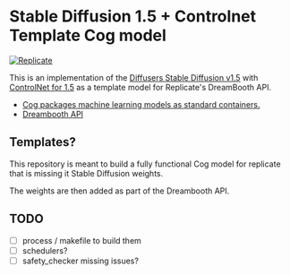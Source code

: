 # Stable Diffusion 1.5 + Controlnet Template Cog model

[![Replicate](https://replicate.com/stability-ai/stable-diffusion/badge)](https://replicate.com/stability-ai/stable-diffusion) 

This is an implementation of the [Diffusers Stable Diffusion v1.5](https://huggingface.co/docs/diffusers/index) with [ControlNet for 1.5](https://huggingface.co/lllyasviel/ControlNet) as a template model for Replicate's DreamBooth API. 

- [Cog packages machine learning models as standard containers.](https://github.com/replicate/cog) 
- [Dreambooth API](https://replicate.com/blog/dreambooth-api)

## Templates?

This repository is meant to build a fully functional Cog model for replicate that is missing it Stable Diffusion weights.

The weights are then added as part of the Dreambooth API.

## TODO

- [ ] process / makefile to build them
- [ ] schedulers?
- [ ] safety_checker missing issues?